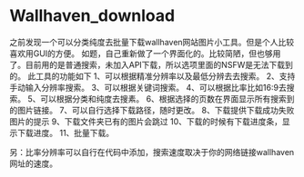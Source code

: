 # Wallhaven_download
 之前发现一个可以分类纯度去批量下载wallhaven网站图片小工具。但是个人比较喜欢用GUI的方便。
如题，自己重新做了一个界面化的。比较简陋，但也够用了。目前用的是普通搜索，未加入API下载，所以选项里面的NSFW是无法下载到的。
此工具的功能如下
1、可以根据精准分辨率以及最低分辨去去搜索。
2、支持手动输入分辨率搜索。
3、可以根据关键词搜索。
4、可以根据比率比如16:9去搜索。
5、可以根据分类和纯度去搜素。
6、根据选择的页数在界面显示所有搜索到的图片链接。
7、可以自行选择下载路径，随时更改。
8、下载提供下载成功失败图片的提示
9、下载文件夹已有的图片会跳过
10、下载的时候有下载进度条，显示下载进度。
11、批量下载。

另：比率分辨率可以自行在代码中添加，搜索速度取决于你的网络链接wallhaven网址的速度。
